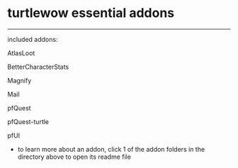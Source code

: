 # turtlewow essential addons
-----------------

included addons:

AtlasLoot

BetterCharacterStats

Magnify

Mail

pfQuest

pfQuest-turtle

pfUI

- to learn more about an addon, click 1 of the addon folders in the directory above to open its readme file

